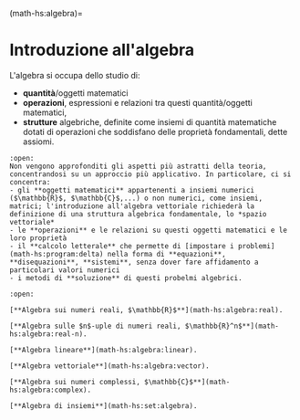 <!--
```{article-info}
:author: basics
:date: "{sub-ref}`today`"
:read-time: "{sub-ref}`wordcount-minutes` min read"
```
-->

(math-hs:algebra)=
# Introduzione all'algebra

L'algebra si occupa dello studio di:
- **quantità**/oggetti matematici
- **operazioni**, espressioni e relazioni tra questi quantità/oggetti matematici,
- **strutture** algebriche, definite come insiemi di quantità matematiche dotati di operazioni che soddisfano delle proprietà fondamentali, dette assiomi.

```{dropdown} Approccio
:open:
Non vengono approfonditi gli aspetti più astratti della teoria, concentrandosi su un approccio più applicativo. In particolare, ci si concentra:
- gli **oggetti matematici** appartenenti a insiemi numerici ($\mathbb{R}$, $\mathbb{C}$,...) o non numerici, come insiemi, matrici; l'introduzione all'algebra vettoriale richiederà la definizione di una struttura algebrica fondamentale, lo *spazio vettoriale*
- le **operazioni** e le relazioni su questi oggetti matematici e le loro proprietà
- il **calcolo letterale** che permette di [impostare i problemi](math-hs:program:delta) nella forma di **equazioni**, **disequazioni**, **sistemi**, senza dover fare affidamento a particolari valori numerici
- i metodi di **soluzione** di questi probelmi algebrici.
```

```{dropdown} Argomenti del capitolo
:open:

[**Algebra sui numeri reali, $\mathbb{R}$**](math-hs:algebra:real).

[**Algebra sulle $n$-uple di numeri reali, $\mathbb{R}^n$**](math-hs:algebra:real-n).

[**Algebra lineare**](math-hs:algebra:linear).

[**Algebra vettoriale**](math-hs:algebra:vector).

[**Algebra sui numeri complessi, $\mathbb{C}$**](math-hs:algebra:complex).

[**Algebra di insiemi**](math-hs:set:algebra).

```


